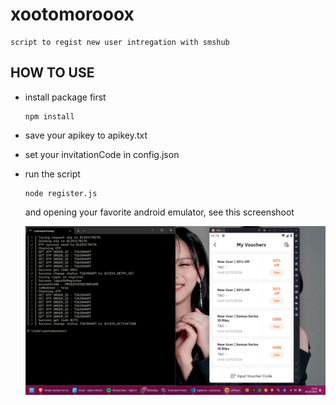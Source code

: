 # xootomorooox

    script to regist new user intregation with smshub

## HOW TO USE

- install package first

  ```
  npm install
  ```

- save your apikey to apikey.txt

- set your invitationCode in config.json

- run the script

  ```
  node register.js
  ```

  and opening your favorite android emulator, see this screenshoot

  ![proof](/docs/prooftomoro.png)
